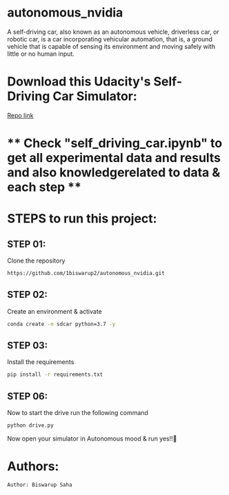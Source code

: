 # autonomous_nvidia

A self-driving car, also known as an autonomous vehicle, driverless car, or robotic car, is a car incorporating vehicular automation, that is, a ground vehicle that is capable of sensing its environment and moving safely with little or no human input.


# Download this Udacity's Self-Driving Car Simulator:

[Repo link](https://github.com/udacity/self-driving-car-sim)

# ** Check "self_driving_car.ipynb"  to get all experimental data and results and also knowledgerelated to data & each step **

# STEPS to run this project:


## STEP 01: 
Clone the repository

```bash
https://github.com/1biswarup2/autonomous_nvidia.git
```

## STEP 02: 
Create an environment & activate


```bash
conda create -n sdcar python=3.7 -y
```

## STEP 03: 
Install the requirements


```bash
pip install -r requirements.txt
```


## STEP 06: 
Now to start the drive run the following command


```bash
python drive.py
```

Now open your simulator in Autonomous mood & run yes!!🙂

# Authors:
```bash
Author: Biswarup Saha
```
